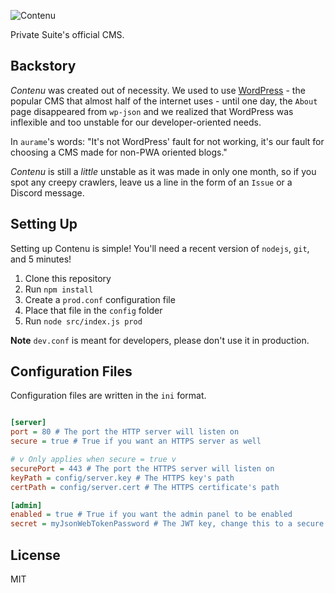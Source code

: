![Contenu](https://cdn.discordapp.com/attachments/574628569288933398/600994361223806979/unknown.png)

Private Suite's official CMS.

## Backstory

*Contenu* was created out of necessity. We used to use [WordPress](https://wordpress.com) - the popular CMS that almost half of the internet uses - until one day, the `About` page disappeared from `wp-json` and we realized that WordPress was inflexible and too unstable for our developer-oriented needs.

In `aurame`'s words: "It's not WordPress' fault for not working, it's our fault for choosing a CMS made for non-PWA oriented blogs."

*Contenu* is still a *little* unstable as it was made in only one month, so if you spot any creepy crawlers, leave us a line in the form of an `Issue` or a Discord message.

## Setting Up

Setting up Contenu is simple! You'll need a recent version of `nodejs`, `git`, and 5 minutes!

1. Clone this repository
2. Run `npm install`
3. Create a `prod.conf` configuration file
4. Place that file in the `config` folder
5. Run `node src/index.js prod`

**Note** `dev.conf` is meant for developers, please don't use it in production.

## Configuration Files

Configuration files are written in the `ini` format.

```ini

[server]
port = 80 # The port the HTTP server will listen on
secure = true # True if you want an HTTPS server as well

# v Only applies when secure = true v
securePort = 443 # The port the HTTPS server will listen on
keyPath = config/server.key # The HTTPS key's path
certPath = config/server.cert # The HTTPS certificate's path

[admin]
enabled = true # True if you want the admin panel to be enabled
secret = myJsonWebTokenPassword # The JWT key, change this to a secure password

```

## License

MIT
